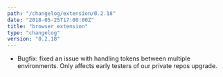 ```yaml
---
path: "/changelog/extension/0.2.18"
date: "2018-05-25T17:00:00Z"
title: "browser extension"
type: "changelog"
version: "0.2.18"
---
```


* Bugfix: fixed an issue with handling tokens between multiple environments. Only affects early testers of our private repos upgrade.
